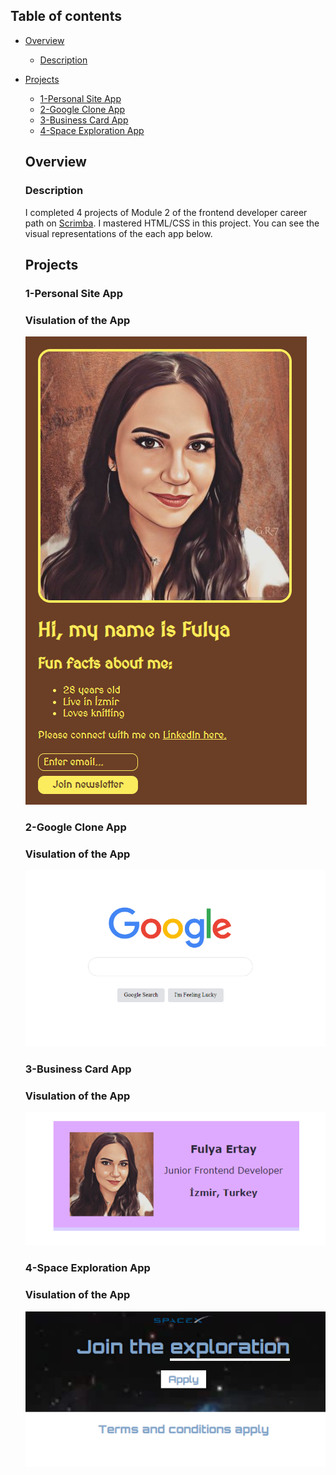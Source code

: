 ## Table of contents

- [Overview](#overview)
  - [Description](#description)
- [Projects](#projects)
  - [1-Personal Site App](#personal-site)
  - [2-Google Clone App](#google-clone)
  - [3-Business Card App](#business-card)
  - [4-Space Exploration App](#space-exploration)
  
  
  ## Overview
  ### Description
  I completed 4 projects of Module 2 of the frontend developer career path on [Scrimba](https://scrimba.com/learn/htmlandcss). I mastered HTML/CSS in this project. 
  You can see the visual representations of the each app below.
  
  ## Projects
  ### 1-Personal Site App
  ### Visulation of the App 

    ![image](./1-personal-site/personal-site.png)
    
  ### 2-Google Clone App
  ### Visulation of the App 

    ![image](./2-google-clone/google-clone.png)
    
  ### 3-Business Card App
  ### Visulation of the App 

    ![image](./3-business-card/business-card.png)
    
  ### 4-Space Exploration App
  ### Visulation of the App 

    ![image](./4-space-exploration-app/space.png)
    


